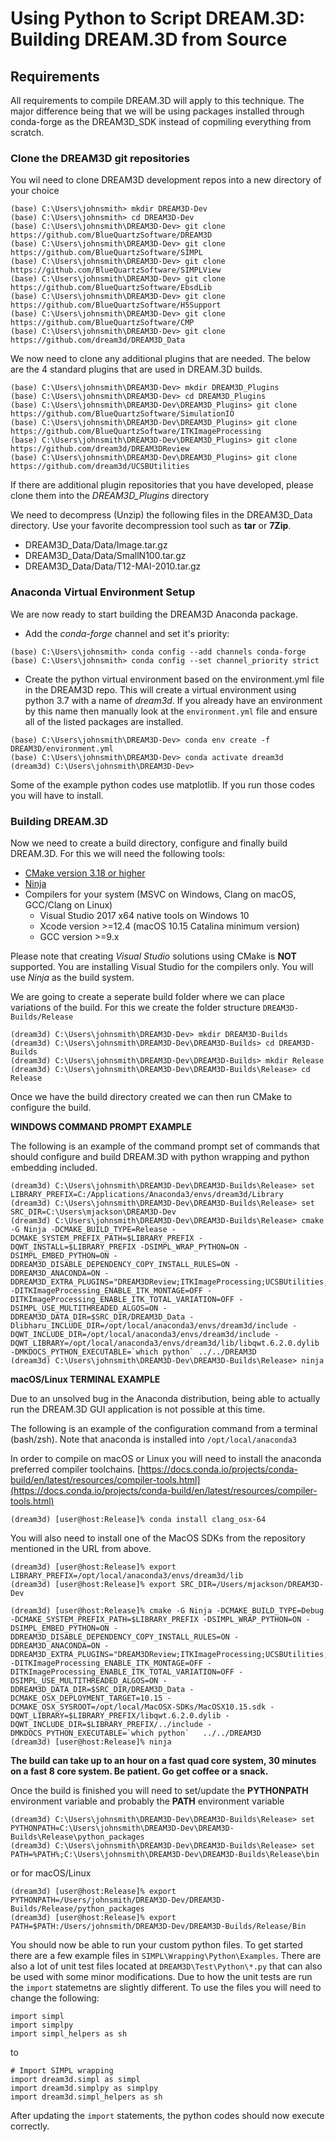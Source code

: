 # Using Python to Script DREAM.3D: Building DREAM.3D from Source #

## Requirements ##

All requirements to compile DREAM.3D will apply to this technique. The major difference being that we will be using packages installed through conda-forge as the DREAM3D_SDK instead of copmiling everything from scratch.

### Clone the DREAM3D git repositories ###

You wil need to clone DREAM3D development repos into a new directory of your choice

```lang-console
(base) C:\Users\johnsmith> mkdir DREAM3D-Dev
(base) C:\Users\johnsmith> cd DREAM3D-Dev
(base) C:\Users\johnsmith\DREAM3D-Dev> git clone https://github.com/BlueQuartzSoftware/DREAM3D
(base) C:\Users\johnsmith\DREAM3D-Dev> git clone https://github.com/BlueQuartzSoftware/SIMPL
(base) C:\Users\johnsmith\DREAM3D-Dev> git clone https://github.com/BlueQuartzSoftware/SIMPLView
(base) C:\Users\johnsmith\DREAM3D-Dev> git clone https://github.com/BlueQuartzSoftware/EbsdLib
(base) C:\Users\johnsmith\DREAM3D-Dev> git clone https://github.com/BlueQuartzSoftware/H5Support
(base) C:\Users\johnsmith\DREAM3D-Dev> git clone https://github.com/BlueQuartzSoftware/CMP
(base) C:\Users\johnsmith\DREAM3D-Dev> git clone https://github.com/dream3d/DREAM3D_Data
```

We now need to clone any additional plugins that are needed. The below are the 4 standard plugins that are
used in DREAM.3D builds.
```lang-console
(base) C:\Users\johnsmith\DREAM3D-Dev> mkdir DREAM3D_Plugins
(base) C:\Users\johnsmith\DREAM3D-Dev> cd DREAM3D_Plugins
(base) C:\Users\johnsmith\DREAM3D-Dev\DREAM3D_Plugins> git clone https://github.com/BlueQuartzSoftware/SimulationIO
(base) C:\Users\johnsmith\DREAM3D-Dev\DREAM3D_Plugins> git clone https://github.com/BlueQuartzSoftware/ITKImageProcessing
(base) C:\Users\johnsmith\DREAM3D-Dev\DREAM3D_Plugins> git clone https://github.com/dream3d/DREAM3DReview
(base) C:\Users\johnsmith\DREAM3D-Dev\DREAM3D_Plugins> git clone https://github.com/dream3d/UCSBUtilities
```

If there are additional plugin repositories that you have developed, please clone them into the *DREAM3D_Plugins* directory

We need to decompress (Unzip) the following files in the DREAM3D_Data directory. Use your favorite decompression tool such as **tar** or **7Zip**.

+ DREAM3D_Data/Data/Image.tar.gz
+ DREAM3D_Data/Data/SmallN100.tar.gz
+ DREAM3D_Data/Data/T12-MAI-2010.tar.gz

### Anaconda Virtual Environment Setup ###

We are now ready to start building the DREAM3D Anaconda package.

+ Add the *conda-forge* channel and set it's priority:

```lang-console
(base) C:\Users\johnsmith> conda config --add channels conda-forge
(base) C:\Users\johnsmith> conda config --set channel_priority strict
```

+ Create the python virtual environment based on the environment.yml file in the DREAM3D repo. This will create a virtual environment using python 3.7 with a name of *dream3d*. If you already have an environment by this name then manually look at the `environment.yml` file and ensure all of the listed packages are installed.

```lang-console
(base) C:\Users\johnsmith\DREAM3D-Dev> conda env create -f DREAM3D/environment.yml
(base) C:\Users\johnsmith\DREAM3D-Dev> conda activate dream3d
(dream3d) C:\Users\johnsmith\DREAM3D-Dev>
```

Some of the example python codes use matplotlib. If you run those codes you will have to install.

### Building DREAM.3D ###

Now we need to create a build directory, configure and finally build DREAM.3D. For this we will need the following tools:

+ [CMake version 3.18 or higher](https://www.cmake.org/download)
+ [Ninja](https://github.com/ninja-build/ninja/releases)
+ Compilers for your system (MSVC on Windows, Clang on macOS, GCC/Clang on Linux)
    + Visual Studio 2017 x64 native tools on Windows 10
    + Xcode version >=12.4 (macOS 10.15 Catalina minimum version)
    + GCC version >=9.x

Please note that creating *Visual Studio* solutions using CMake is **NOT** supported. You are installing Visual Studio for the compilers only. You will use *Ninja* as the build system.

We are going to create a seperate build folder where we can place variations of the build. For this we create the folder structure `DREAM3D-Builds/Release`

```lang-console
(dream3d) C:\Users\johnsmith\DREAM3D-Dev> mkdir DREAM3D-Builds
(dream3d) C:\Users\johnsmith\DREAM3D-Dev\DREAM3D-Builds> cd DREAM3D-Builds
(dream3d) C:\Users\johnsmith\DREAM3D-Dev\DREAM3D-Builds> mkdir Release
(dream3d) C:\Users\johnsmith\DREAM3D-Dev\DREAM3D-Builds\Release> cd Release
```

Once we have the build directory created we can then run CMake to configure the build.

**WINDOWS COMMAND PROMPT EXAMPLE**

The following is an example of the command prompt set of commands that should configure and build DREAM.3D with python wrapping and python embedding included. 

```lang-console
(dream3d) C:\Users\johnsmith\DREAM3D-Dev\DREAM3D-Builds\Release> set LIBRARY_PREFIX=C:/Applications/Anaconda3/envs/dream3d/Library
(dream3d) C:\Users\johnsmith\DREAM3D-Dev\DREAM3D-Builds\Release> set SRC_DIR=C:\Users\mjackson\DREAM3D-Dev
(dream3d) C:\Users\johnsmith\DREAM3D-Dev\DREAM3D-Builds\Release> cmake -G Ninja -DCMAKE_BUILD_TYPE=Release -DCMAKE_SYSTEM_PREFIX_PATH=$LIBRARY_PREFIX -DQWT_INSTALL=$LIBRARY_PREFIX -DSIMPL_WRAP_PYTHON=ON -DSIMPL_EMBED_PYTHON=ON -DDREAM3D_DISABLE_DEPENDENCY_COPY_INSTALL_RULES=ON -DDREAM3D_ANACONDA=ON -DDREAM3D_EXTRA_PLUGINS="DREAM3DReview;ITKImageProcessing;UCSBUtilities;SimulationIO" -DITKImageProcessing_ENABLE_ITK_MONTAGE=OFF -DITKImageProcessing_ENABLE_ITK_TOTAL_VARIATION=OFF -DSIMPL_USE_MULTITHREADED_ALGOS=ON -DDREAM3D_DATA_DIR=$SRC_DIR/DREAM3D_Data -Dlibharu_INCLUDE_DIR=/opt/local/anaconda3/envs/dream3d/include -DQWT_INCLUDE_DIR=/opt/local/anaconda3/envs/dream3d/include -DQWT_LIBRARY=/opt/local/anaconda3/envs/dream3d/lib/libqwt.6.2.0.dylib -DMKDOCS_PYTHON_EXECUTABLE=`which python` ../../DREAM3D
(dream3d) C:\Users\johnsmith\DREAM3D-Dev\DREAM3D-Builds\Release> ninja
```

**macOS/Linux TERMINAL EXAMPLE**

Due to an unsolved bug in the Anaconda distribution, being able to actually run the DREAM.3D GUI application is not possible at this time.

The following is an example of the configuration command from a terminal (bash/zsh). Note that anaconda is installed into `/opt/local/anaconda3`

In order to compile on macOS or Linux you will need to install the anaconda preferred compiler toolchains. [https://docs.conda.io/projects/conda-build/en/latest/resources/compiler-tools.html](https://docs.conda.io/projects/conda-build/en/latest/resources/compiler-tools.html)

```long-console
(dream3d) [user@host:Release]% conda install clang_osx-64
```

You will also need to install one of the MacOS SDKs from the repository mentioned in the URL from above.


```lang-console
(dream3d) [user@host:Release]% export LIBRARY_PREFIX=/opt/local/anaconda3/envs/dream3d/lib
(dream3d) [user@host:Release]% export SRC_DIR=/Users/mjackson/DREAM3D-Dev

(dream3d) [user@host:Release]% cmake -G Ninja -DCMAKE_BUILD_TYPE=Debug -DCMAKE_SYSTEM_PREFIX_PATH=$LIBRARY_PREFIX -DSIMPL_WRAP_PYTHON=ON -DSIMPL_EMBED_PYTHON=ON -DDREAM3D_DISABLE_DEPENDENCY_COPY_INSTALL_RULES=ON -DDREAM3D_ANACONDA=ON -DDREAM3D_EXTRA_PLUGINS="DREAM3DReview;ITKImageProcessing;UCSBUtilities;SimulationIO" -DITKImageProcessing_ENABLE_ITK_MONTAGE=OFF -DITKImageProcessing_ENABLE_ITK_TOTAL_VARIATION=OFF -DSIMPL_USE_MULTITHREADED_ALGOS=ON -DDREAM3D_DATA_DIR=$SRC_DIR/DREAM3D_Data -DCMAKE_OSX_DEPLOYMENT_TARGET=10.15 -DCMAKE_OSX_SYSROOT=/opt/local/MacOSX-SDKs/MacOSX10.15.sdk -DQWT_LIBRARY=$LIBRARY_PREFIX/libqwt.6.2.0.dylib -DQWT_INCLUDE_DIR=$LIBRARY_PREFIX/../include -DMKDOCS_PYTHON_EXECUTABLE=`which python`   ../../DREAM3D
(dream3d) [user@host:Release]% ninja
```

**The build can take up to an hour on a fast quad core system, 30 minutes on a fast 8 core system. Be patient. Go get coffee or a snack.**

Once the build is finished you will need to set/update the **PYTHONPATH** environment variable and probably the **PATH** environment variable

```lang-console
(dream3d) C:\Users\johnsmith\DREAM3D-Dev\DREAM3D-Builds\Release> set PYTHONPATH=C:\Users\johnsmith\DREAM3D-Dev\DREAM3D-Builds\Release\python_packages
(dream3d) C:\Users\johnsmith\DREAM3D-Dev\DREAM3D-Builds\Release> set PATH=%PATH%;C:\Users\johnsmith\DREAM3D-Dev\DREAM3D-Builds\Release\bin
```

or for macOS/Linux

```lang-console
(dream3d) [user@host:Release]% export PYTHONPATH=/Users/johnsmith/DREAM3D-Dev/DREAM3D-Builds/Release/python_packages
(dream3d) [user@host:Release]% export PATH=$PATH:/Users/johnsmith/DREAM3D-Dev/DREAM3D-Builds/Release/Bin
```

You should now be able to run your custom python files. To get started there are a few example files in `SIMPL\Wrapping\Python\Examples`. There are also a lot of unit test files located at `DREAM3D\Test\Python\*.py` that can also be used with some minor modifications. Due to how the unit tests are run the `import` statemetns are slightly different. To use the files you will need to change the following:

```{.python}
import simpl
import simplpy
import simpl_helpers as sh
```

to 

```{.python}
# Import SIMPL wrapping
import dream3d.simpl as simpl
import dream3d.simplpy as simplpy
import dream3d.simpl_helpers as sh
```

After updating the `import` statements, the python codes should now execute correctly.
